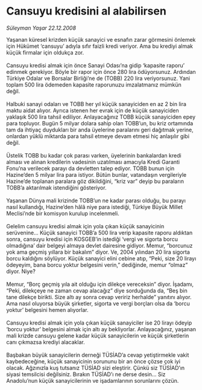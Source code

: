 # Cansuyu kredisini al alabilirsen

*Süleyman Yaşar 22.12.2008*

<div class="taraf_structure_2col_1zq">
<div class="margen_n">



 <p>Yaşanan küresel krizden küçük sanayici ve esnafın zarar görmesini önlemek için Hükümet ‘cansuyu’ adıyla sıfır faizli kredi veriyor. Ama bu krediyi almak küçük firmalar için oldukça zor. <br/><br/>Cansuyu kredisi almak için önce Sanayi Odası’na gidip ‘kapasite raporu’ edinmek gerekiyor. Böyle bir rapor için önce 280 lira ödüyorsunuz. Ardından Türkiye Odalar ve Borsalar Birliği’ne de (TOBB) 220 lira veriyorsunuz. Yani toplam 500 lira ödemeden kapasite raporunuzu imzalatmanız mümkün değil. <br/><br/>Halbuki sanayi odaları ve TOBB her yıl küçük sanayiciden en az 2 bin lira maktu aidat alıyor. Ayrıca istenen her evrak için de küçük sanayiciden yaklaşık 500 lira tahsil ediliyor. Anlayacağınız TOBB küçük sanayiciden epey para topluyor. Bugün 5 milyar dolara sahip olan TOBB’un, bu kriz ortamında tam da ihtiyaç duydukları bir anda üyelerine paralarını geri dağıtmak yerine, onlardan yüklü miktarda para tahsil etmeye devam etmesi hiç anlaşılır gibi değil. <br/><br/>Üstelik TOBB bu kadar çok parası varken, üyelerinin bankalardan kredi alması ve alınan kredilerin vadesinin uzatılması amacıyla Kredi Garanti Fonu’na verilecek parayı da devletten talep ediyor. TOBB bunun için Hazine’den 5 milyar lira para istiyor. Bütün bunlar, vatandaşın vergileriyle Hazine’de toplanan paralara göz dikildiğini, “kriz var” deyip bu paraların TOBB’a aktarılmak istendiğini gösteriyor. <br/><br/>Yaşanan Dünya mali krizinde TOBB’un ne kadar parası olduğu, bu parayı nasıl kullandığı, Hazine’den hâlâ niye para istediği, Türkiye Büyük Millet Meclisi’nde bir komisyon kurulup incelenmeli. <br/><br/>Gelelim cansuyu kredisi almak için yola çıkan küçük sanayicinin serüvenine... Küçük sanayici TOBB’a 500 lira verip kapasite raporu aldıktan sonra, cansuyu kredisi için KOSGEB’in istediği ‘vergi ve sigorta borcu olmadığına’ dair belgeyi almaya devlet dairesine gidiyor. Memur, “borcunuz yok ama geçmiş yıllara bir bakalım” diyor. Ve, 2004 yılından 20 lira sigorta borcu kaldığını söylüyor. Küçük sanayici elini cebine atıp, “Peki, size 20 lirayı ödeyeyim, bana borcu yoktur belgesini verin,” dediğinde, memur “olmaz” diyor. Niye? <br/><br/>Memur, “Borç geçmiş yıla ait olduğu için dilekçe vereceksin” diyor. İşadamı, “Peki, dilekçeye ne zaman cevap alacağız” diye sorduğunda da, “Beş bin tane dilekçe birikti. Size altı ay sonra cevap veririz herhalde” yanıtını alıyor. Ama nasıl oluyorsa büyük şirketler, sigorta ve vergi borçları olsa da ‘borcu yoktur’ belgesini hemen alıyorlar. <br/><br/>Cansuyu kredisi almak için yola çıkan küçük sanayiciler ise 20 lirayı ödeyip ‘borcu yoktur’ belgesini almak için altı ay bekliyorlar. Anlayacağınız, yaşanan mali krizde cansuyu gelene kadar küçük sanayicilerin ve küçük şirketlerin canı çıkmazsa krediyi alacaklar. <br/><br/>Başbakan büyük sanayicilerin derneği TÜSİAD’a cevap yetiştirmekle vakit kaybedeceğine, küçük sanayicinin sorununu bir an önce çözse çok iyi olacak. Ağzınızla kuş tutsanız TÜSİAD sizi eleştirir. Çünkü siz TÜSİAD’ın siyasi temsilcisi değilsiniz. Bırakın TÜSİAD’ı ne derse desin... Siz Anadolu’nun küçük sanayicilerinin ve işadamlarının sorunlarını çözün.</p>

<br/>


<div id="taraf_not">
</div>

</div>


</div>
